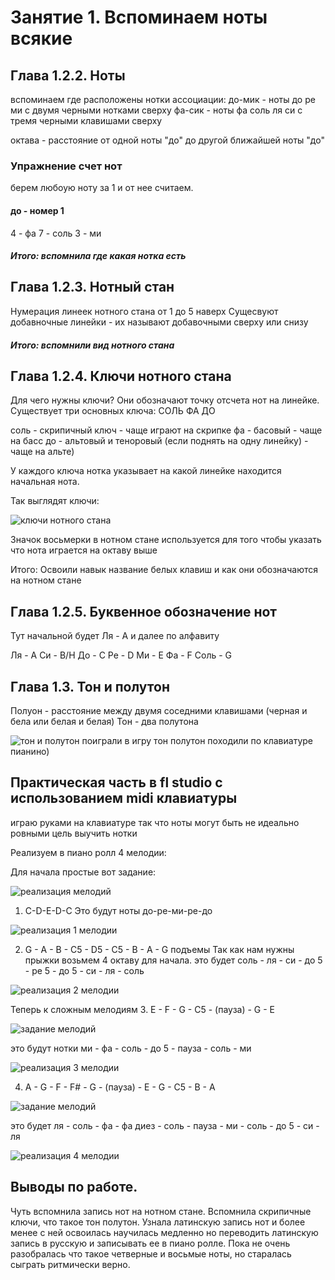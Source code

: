 # Занятие 1. Вспоминаем ноты всякие

## Глава 1.2.2. Ноты

вспоминаем где расположены нотки
ассоциации:
	до-мик - ноты до ре ми с двумя черными нотками сверху
	фа-сик - ноты фа соль ля си с тремя черными клавишами сверху
	
октава - расстояние от одной ноты "до" до другой ближайшей ноты "до"

### Упражнение счет нот
берем любоую ноту за 1 и от нее считаем.

#### до - номер 1 
4 - фа
7 - соль
3 - ми

##### Итого: вспомнила где какая нотка есть
## Глава 1.2.3. Нотный стан

Нумерация линеек нотного стана от 1 до 5 наверх
Сущесвуют добавночные линейки - их называют добавочными сверху или снизу

##### Итого: вспомнили вид нотного стана

## Глава 1.2.4. Ключи нотного стана

Для чего нужны ключи? Они обозначают точку отсчета нот на линейке.
Существует три основных ключа:
СОЛЬ ФА ДО

соль - скрипичный ключ - чаще играют на скрипке
фа - басовый - чаще на басс
до - альтовый и теноровый (если поднять на одну линейку) - чаще на альте)

У каждого ключа нотка указывает на какой линейке находится начальная нота.

Так выглядят ключи:

![ключи нотного стана](kluchi.png)

Значок восьмерки в нотном стане используется для того чтобы указать что нота играется на октаву выше

Итого: Освоили навык название белых клавиш и как они обозначаются на нотном стане

## Глава 1.2.5. Буквенное обозначение нот

Тут начальной будет Ля - А и далее по алфавиту

Ля - А
Си - B/H
До - C
Ре - D
Ми - E
Фа - F
Соль - G

## Глава 1.3. Тон и полутон

Полуон - расстояние между двумя соседними клавишами (черная и бела или белая и белая)
Тон - два полутона

![тон и полутон](тонполутон.png)
поиграли в игру тон полутон походили по клавиатуре пианино)

## Практическая часть в fl studio с использованием midi клавиатуры 
играю руками на клавиатуре так что ноты могут быть не идеально ровными цель выучить нотки

Реализуем в пиано ролл 4 мелодии:

Для начала простые вот задание:

![реализация мелодий](задание.png)
1. C-D-E-D-C
Это будут ноты до-ре-ми-ре-до

![реализация 1 мелодии](мелодия1.png)

2. G - A - B - C5 - D5 - C5 - B - A - G подъемы
Так как нам нужны прыжки возьмем 4 октаву для начала.
это будет соль - ля - си - до 5 - ре 5 - до 5 - си - ля - соль

![реализация 2 мелодии](мелодия2.png)

Теперь к сложным мелодиям
3. E - F - G - C5 - (пауза) - G - E

![задание мелодий](задание3.png)

это будут нотки ми - фа - соль - до 5 - пауза - соль - ми

![реализация 3 мелодии](мелодия3.png)

4. A - G - F - F# - G - (пауза) - E - G - C5 - B - A

![задание мелодий](задание4.png)

это будет ля - соль - фа - фа диез - соль - пауза - ми - соль - до 5 - си - ля

![реализация 4 мелодии](мелодия4.png)

## Выводы по работе.
Чуть вспомнила запись нот на нотном стане. Вспомнила скрипичные ключи, что такое тон полутон.
Узнала латинскую запись нот и более менее с ней освоилась
научилась медленно но переводить латинскую запись в русскую и записывать ее в пиано ролле.
Пока не очень разобралась что такое четверные и восьмые ноты, но старалась сыграть ритмически верно.

